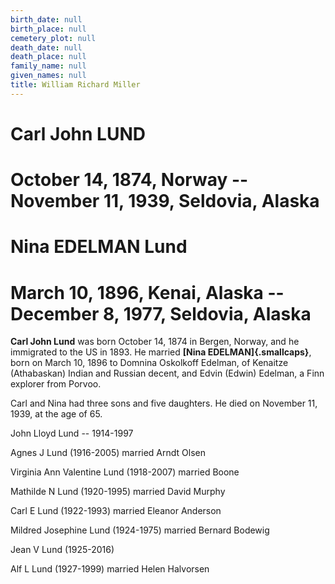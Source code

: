 ```yaml
---
birth_date: null
birth_place: null
cemetery_plot: null
death_date: null
death_place: null
family_name: null
given_names: null
title: William Richard Miller
---
```


# Carl John LUND

# October 14, 1874, Norway -- November 11, 1939, Seldovia, Alaska

# Nina EDELMAN Lund

# March 10, 1896, Kenai, Alaska -- December 8, 1977, Seldovia, Alaska

**Carl John Lund** was born October 14, 1874 in Bergen,
Norway, and he immigrated to the US in 1893. He married **[Nina
EDELMAN]{.smallcaps}**, born on March 10, 1896 to Domnina Oskolkoff
Edelman, of Kenaitze (Athabaskan) Indian and Russian decent, and Edvin
(Edwin) Edelman, a Finn explorer from Porvoo.

Carl and Nina had three sons and five daughters. He died on November 11,
1939, at the age of 65.

John Lloyd Lund -- 1914-1997

Agnes J Lund (1916-2005) married Arndt Olsen

Virginia Ann Valentine Lund (1918-2007) married Boone

Mathilde N Lund (1920-1995) married David Murphy

Carl E Lund (1922-1993) married Eleanor Anderson

Mildred Josephine Lund (1924-1975) married Bernard Bodewig

Jean V Lund (1925-2016)

Alf L Lund (1927-1999) married Helen Halvorsen
